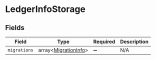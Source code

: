 # LedgerInfoStorage


## Fields

| Field                                                        | Type                                                         | Required                                                     | Description                                                  |
| ------------------------------------------------------------ | ------------------------------------------------------------ | ------------------------------------------------------------ | ------------------------------------------------------------ |
| `migrations`                                                 | array<[MigrationInfo](../../models/shared/MigrationInfo.md)> | :heavy_minus_sign:                                           | N/A                                                          |